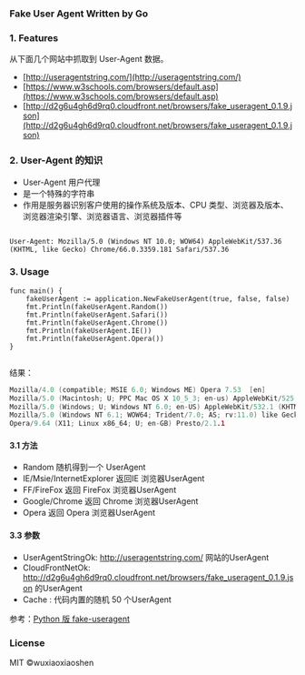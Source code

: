 ### Fake User Agent Written by Go


### 1. Features

从下面几个网站中抓取到 User-Agent 数据。

- [http://useragentstring.com/](http://useragentstring.com/)
- [https://www.w3schools.com/browsers/default.asp](https://www.w3schools.com/browsers/default.asp)
- [http://d2g6u4gh6d9rq0.cloudfront.net/browsers/fake_useragent_0.1.9.json](http://d2g6u4gh6d9rq0.cloudfront.net/browsers/fake_useragent_0.1.9.json)


### 2. User-Agent 的知识

- User-Agent 用户代理
- 是一个特殊的字符串
- 作用是服务器识别客户使用的操作系统及版本、CPU 类型、浏览器及版本、浏览器渲染引擎、浏览器语言、浏览器插件等

```text

User-Agent: Mozilla/5.0 (Windows NT 10.0; WOW64) AppleWebKit/537.36 (KHTML, like Gecko) Chrome/66.0.3359.181 Safari/537.36
```


### 3. Usage

```text
func main() {
	fakeUserAgent := application.NewFakeUserAgent(true, false, false)
	fmt.Println(fakeUserAgent.Random())
	fmt.Println(fakeUserAgent.Safari())
	fmt.Println(fakeUserAgent.Chrome())
	fmt.Println(fakeUserAgent.IE())
	fmt.Println(fakeUserAgent.Opera())
}


```

结果：

```go
Mozilla/4.0 (compatible; MSIE 6.0; Windows ME) Opera 7.53  [en]
Mozilla/5.0 (Macintosh; U; PPC Mac OS X 10_5_3; en-us) AppleWebKit/525.18 (KHTML, like Gecko) Version/3.1.1 Safari/525.20
Mozilla/5.0 (Windows; U; Windows NT 6.0; en-US) AppleWebKit/532.1 (KHTML, like Gecko) Chrome/4.0.220.1 Safari/532.1
Mozilla/5.0 (Windows NT 6.1; WOW64; Trident/7.0; AS; rv:11.0) like Gecko
Opera/9.64 (X11; Linux x86_64; U; en-GB) Presto/2.1.1

```

#### 3.1 方法

- Random 随机得到一个 UserAgent
- IE/Msie/InternetExplorer 返回IE 浏览器UserAgent
- FF/FireFox 返回 FireFox 浏览器UserAgent
- Google/Chrome 返回 Chrome 浏览器UserAgent
- Opera 返回 Opera 浏览器UserAgent

#### 3.3 参数

- UserAgentStringOk: http://useragentstring.com/ 网站的UserAgent
- CloudFrontNetOk: http://d2g6u4gh6d9rq0.cloudfront.net/browsers/fake_useragent_0.1.9.json 的UserAgent
- Cache : 代码内置的随机 50 个UserAgent


参考：[Python 版 fake-useragent](https://github.com/hellysmile/fake-useragent)

### License
MIT ©wuxiaoxiaoshen

